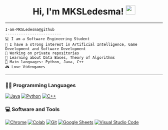 <h1 align="center">
Hi, I'm MKSLedesma!
  <img src="https://media.giphy.com/media/hvRJCLFzcasrR4ia7z/giphy.gif" width="30">
</h1>

<hr>

```
I-am-MKSLedesma@github
-------------------------
💻 I am a Software Engineering Student
📝 I have a strong interest in Artificial Intelligence, Game Development and Software Development
🔭 Working on private repositories
🌱 Learning about Data Bases, Theory of Algorithms
🌟 Main languages: Python, Java, C++
🎮 Love Videogames
```
<hr>

### 👨‍💻 Programming Languages

<p>
    <a href="#"><img alt="Java" src="https://img.shields.io/badge/Java-%23007396.svg?logo=java&logoColor=white"></a>
    <a href="#"><img alt="Python" src="https://img.shields.io/badge/Python%20-%2314354C.svg?logo=python&logoColor=white"></a>
    <a href="#"><img alt="C++" src="https://img.shields.io/badge/C%2B%2B-blue"></a>

### 💻 Software and Tools

<p>
    <a href="#"><img alt="Chrome" src="https://img.shields.io/badge/Chrome-3DDC84?logo=google-chrome&logoColor=white"></a>
    <a href="#"><img alt="Colab" src="https://img.shields.io/badge/Colab-00b56a.svg?logo=google-colab&logoColor=white"></a>
    <a href="#"><img alt="Git" src="https://img.shields.io/badge/Git%20-%23F05033.svg?logo=git&logoColor=white"></a>
    <a href="#"><img alt="Google Sheets" src="https://img.shields.io/badge/Google%20Sheets%20-%2334A853.svg?logo=google%20sheets&logoColor=white"></a>
    <a href="#"><img alt="Visual Studio Code" src="https://img.shields.io/badge/Visual%20Studio%20Code-0078d7.svg?logo=visual-studio-code&logoColor=white"></a>
</p>

<!---
crisledmess/crisledmess is a ✨ special ✨ repository because its `README.md` (this file) appears on your GitHub profile.
You can click the Preview link to take a look at your changes.
--->
